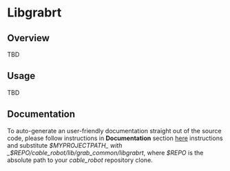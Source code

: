 # Libgrabrt

## Overview

TBD

## Usage

TBD

## Documentation

To auto-generate an user-friendly documentation straight out of the source code, please follow instructions in **Documentation** section [here](../README) instructions and substitute _$MYPROJECTPATH_ with _$REPO/cable_robot/lib/grab_common/libgrabrt_, where _$REPO_ is the absolute path to your _cable_robot_ repository clone.
